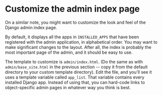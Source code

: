 # Customize the admin index page

On a similar note, you might want to customize the look and feel of the Django admin index page.

By default, it displays all the apps in `INSTALLED_APPS` that have been registered with the admin application, in alphabetical order. You may want to make significant changes to the layout. After all, the index is probably the most important page of the admin, and it should be easy to use.

The template to customize is `admin/index.html`. (Do the same as with `admin/base_site.html` in the previous section -- copy it from the default directory to your custom template directory). Edit the file, and you'll see it uses a template variable called `app_list`. That variable contains every installed Django app. Instead of using that, you can hard-code links to object-specific admin pages in whatever way you think is best.
